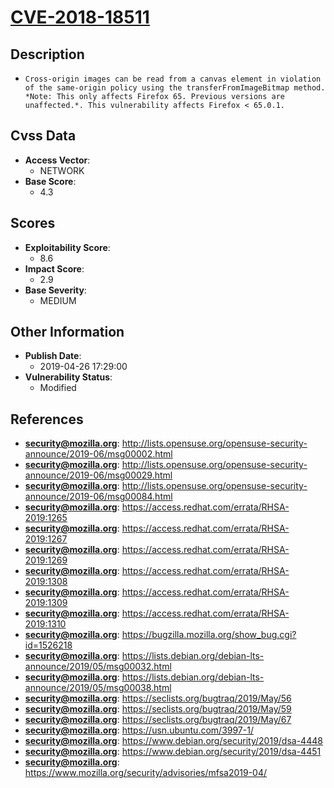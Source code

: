 
# [CVE-2018-18511](https://cve.mitre.org/cgi-bin/cvename.cgi?name=CVE-2018-18511)

## Description

- `Cross-origin images can be read from a canvas element in violation of the same-origin policy using the transferFromImageBitmap method. *Note: This only affects Firefox 65. Previous versions are unaffected.*. This vulnerability affects Firefox < 65.0.1.`

## Cvss Data

- **Access Vector**:
  - NETWORK
- **Base Score**:
  - 4.3

## Scores

- **Exploitability Score**:
  - 8.6
- **Impact Score**:
  - 2.9
- **Base Severity**:
  - MEDIUM

## Other Information

- **Publish Date**:
  - 2019-04-26 17:29:00
- **Vulnerability Status**:
  - Modified

## References

- **security@mozilla.org**: http://lists.opensuse.org/opensuse-security-announce/2019-06/msg00002.html
- **security@mozilla.org**: http://lists.opensuse.org/opensuse-security-announce/2019-06/msg00029.html
- **security@mozilla.org**: http://lists.opensuse.org/opensuse-security-announce/2019-06/msg00084.html
- **security@mozilla.org**: https://access.redhat.com/errata/RHSA-2019:1265
- **security@mozilla.org**: https://access.redhat.com/errata/RHSA-2019:1267
- **security@mozilla.org**: https://access.redhat.com/errata/RHSA-2019:1269
- **security@mozilla.org**: https://access.redhat.com/errata/RHSA-2019:1308
- **security@mozilla.org**: https://access.redhat.com/errata/RHSA-2019:1309
- **security@mozilla.org**: https://access.redhat.com/errata/RHSA-2019:1310
- **security@mozilla.org**: https://bugzilla.mozilla.org/show_bug.cgi?id=1526218
- **security@mozilla.org**: https://lists.debian.org/debian-lts-announce/2019/05/msg00032.html
- **security@mozilla.org**: https://lists.debian.org/debian-lts-announce/2019/05/msg00038.html
- **security@mozilla.org**: https://seclists.org/bugtraq/2019/May/56
- **security@mozilla.org**: https://seclists.org/bugtraq/2019/May/59
- **security@mozilla.org**: https://seclists.org/bugtraq/2019/May/67
- **security@mozilla.org**: https://usn.ubuntu.com/3997-1/
- **security@mozilla.org**: https://www.debian.org/security/2019/dsa-4448
- **security@mozilla.org**: https://www.debian.org/security/2019/dsa-4451
- **security@mozilla.org**: https://www.mozilla.org/security/advisories/mfsa2019-04/
